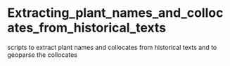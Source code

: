 # Extracting_plant_names_and_collocates_from_historical_texts
scripts to extract plant names and collocates from historical texts and to geoparse the collocates 
